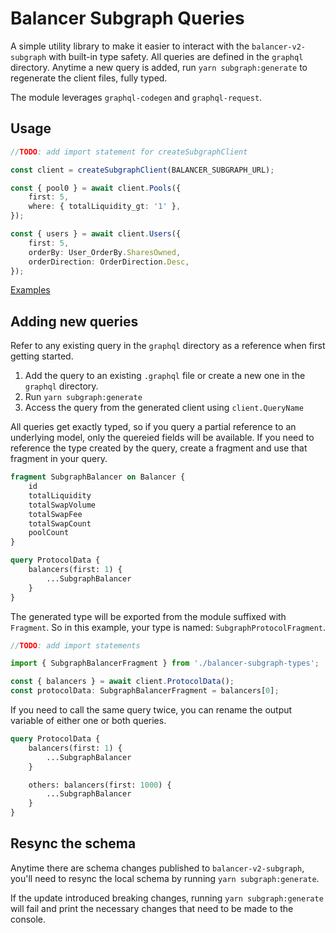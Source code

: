 # Balancer Subgraph Queries

A simple utility library to make it easier to interact with the `balancer-v2-subgraph` with built-in type safety. All queries are defined in the `graphql` directory.
Anytime a new query is added, run `yarn subgraph:generate` to regenerate the client files, fully typed.

The module leverages `graphql-codegen` and `graphql-request`.

## Usage

```ts
//TODO: add import statement for createSubgraphClient

const client = createSubgraphClient(BALANCER_SUBGRAPH_URL);

const { pool0 } = await client.Pools({
    first: 5,
    where: { totalLiquidity_gt: '1' },
});

const { users } = await client.Users({
    first: 5,
    orderBy: User_OrderBy.SharesOwned,
    orderDirection: OrderDirection.Desc,
});
```

[Examples](./examples/subgraph-queries.ts)

## Adding new queries

Refer to any existing query in the `graphql` directory as a reference when first getting started.

1. Add the query to an existing `.graphql` file or create a new one in the `graphql` directory.
2. Run `yarn subgraph:generate`
3. Access the query from the generated client using `client.QueryName`

All queries get exactly typed, so if you query a partial reference to an underlying model, only the quereied fields will be available. If you need to reference the type created by the query, create a fragment and use that fragment in your query.

```graphql
fragment SubgraphBalancer on Balancer {
    id
    totalLiquidity
    totalSwapVolume
    totalSwapFee
    totalSwapCount
    poolCount
}

query ProtocolData {
    balancers(first: 1) {
        ...SubgraphBalancer
    }
}
```

The generated type will be exported from the module suffixed with `Fragment`. So in this example, your type is named: `SubgraphProtocolFragment`.

```ts
//TODO: add import statements

import { SubgraphBalancerFragment } from './balancer-subgraph-types';

const { balancers } = await client.ProtocolData();
const protocolData: SubgraphBalancerFragment = balancers[0];
```

If you need to call the same query twice, you can rename the output variable of either one or both queries.

```graphql
query ProtocolData {
    balancers(first: 1) {
        ...SubgraphBalancer
    }

    others: balancers(first: 1000) {
        ...SubgraphBalancer
    }
}
```

## Resync the schema

Anytime there are schema changes published to `balancer-v2-subgraph`, you'll need to resync the local schema by running `yarn subgraph:generate`.

If the update introduced breaking changes, running `yarn subgraph:generate` will fail and print the necessary changes that need to be made to the console.
